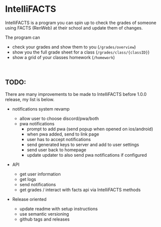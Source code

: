 # IntelliFACTS
IntelliFACTS is a program you can spin up to check the grades of someone using FACTS (RenWeb) at their school and update them of changes.

The program can
* check your grades and show them to you (`/grades/overview`)
* show you the full grade sheet for a class (`/grades/class/{classID}`)
* show a grid of your classes homework (`/homework`)

<br />

## TODO:

There are many improvements to be made to IntelliFACTS before 1.0.0 release, my list is below.

* notifications system revamp
  * allow user to choose discord/pwa/both
  * pwa notifications
    * prompt to add pwa (send popup when opened on ios/android)
    * when pwa added, send to link page
    * user has to accept notifications
    * send generated keys to server and add to user settings
    * send user back to homepage
    * update updater to also send pwa notifications if configured

* API
  * get user information
  * get logs
  * send notifications
  * get grades / interact with facts api via IntelliFACTS methods

* Release oriented
  * update readme with setup instructions
  * use semantic versioning
  * github tags and releases